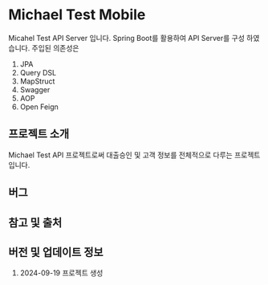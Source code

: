 # Michael Test Mobile
Micahel Test API Server 입니다. Spring Boot를 활용하여 API Server를 구성 하였습니다. 주입된 의존성은
1. JPA
2. Query DSL
3. MapStruct
4. Swagger
5. AOP
6. Open Feign

## 프로젝트 소개
Michael Test API 프로젝트로써 대출승인 및 고객 정보를 전체적으로 다루는 프로젝트 입니다.

## 버그

## 참고 및 출처


## 버전 및 업데이트 정보
1. 2024-09-19 프로젝트 생성